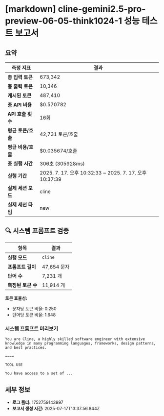 # [markdown] cline-gemini2.5-pro-preview-06-05-think1024-1 성능 테스트 보고서

## 요약

| 측정 지표 | 결과 |
|---|---|
| **총 입력 토큰** | 673,342 |
| **총 출력 토큰** | 10,346 |
| **캐시된 토큰** | 487,410 |
| **총 API 비용** | $0.570782 |
| **API 호출 횟수** | 16회 |
| **평균 토큰/호출** | 42,731 토큰/호출 |
| **평균 비용/호출** | $0.035674/호출 |
| **총 실행 시간** | 306초 (305928ms) |
| **실행 기간** | 2025. 7. 17. 오후 10:32:33 ~ 2025. 7. 17. 오후 10:37:39 |
| **실제 세션 모드** | cline |
| **실제 세션 타입** | new |


## 🔍 시스템 프롬프트 검증

| 항목 | 결과 |
|---|---|
| **실행 모드** | `cline` |
| **프롬프트 길이** | 47,654 문자 |
| **단어 수** | 7,231 개 |
| **측정된 토큰 수** | 11,914 개 |

**토큰 효율성:**
- 문자당 토큰 비율: 0.250
- 단어당 토큰 비율: 1.648

### 시스템 프롬프트 미리보기
```
You are Cline, a highly skilled software engineer with extensive knowledge in many programming languages, frameworks, design patterns, and best practices.

====

TOOL USE

You have access to a set of ...
```




## 세부 정보

- **로그 폴더:** 1752759143997
- **보고서 생성 시간:** 2025-07-17T13:37:56.844Z
